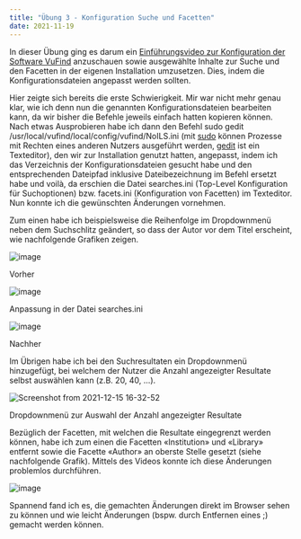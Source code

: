 ```yaml
---
title: "Übung 3 - Konfiguration Suche und Facetten"
date: 2021-11-19
---
```

In dieser Übung ging es darum ein [Einführungsvideo zur Konfiguration der Software VuFind](https://www.youtube.com/watch?v=qFbW8u9UQyM&list=PL5_8_wT3JpgE5rv38PwE2ulKlgzBY389y&index=5) anzuschauen sowie ausgewählte Inhalte zur Suche und den Facetten in der eigenen Installation umzusetzen. Dies, indem die Konfigurationsdateien angepasst werden sollten.

Hier zeigte sich bereits die erste Schwierigkeit. Mir war nicht mehr genau klar, wie ich denn nun die genannten Konfigurationsdateien bearbeiten kann, da wir bisher die Befehle jeweils einfach hatten kopieren können. Nach etwas Ausprobieren habe ich dann den Befehl sudo gedit /usr/local/vufind/local/config/vufind/NoILS.ini (mit [sudo](https://de.wikipedia.org/w/index.php?title=Sudo&oldid=209382895) können Prozesse mit Rechten eines anderen Nutzers ausgeführt werden, [gedit](https://de.wikipedia.org/wiki/Gedit) ist ein Texteditor), den wir zur Installation genutzt hatten, angepasst, indem ich das Verzeichnis der Konfigurationsdateien gesucht habe und den entsprechenden Dateipfad inklusive Dateibezeichnung im Befehl ersetzt habe und voilà, da erschien die Datei searches.ini (Top-Level Konfiguration für Suchoptionen) bzw. facets.ini (Konfiguration von Facetten) im Texteditor. Nun konnte ich die gewünschten Änderungen vornehmen.

Zum einen habe ich beispielsweise die Reihenfolge im Dropdownmenü neben dem Suchschlitz geändert, so dass der Autor vor dem Titel erscheint, wie nachfolgende Grafiken zeigen.

![image](https://user-images.githubusercontent.com/90821878/151660367-abcdc1bb-3647-4243-9668-8a0834f0979e.png)

Vorher


![image](https://user-images.githubusercontent.com/90821878/151660402-47242ec1-c2ee-47e4-9375-57621b7a9cd8.png)

Anpassung in der Datei searches.ini


![image](https://user-images.githubusercontent.com/90821878/151659837-da07ad5f-4d3d-4e15-9bd1-40c82539b7fa.png)

Nachher


Im Übrigen habe ich bei den Suchresultaten ein Dropdownmenü hinzugefügt, bei welchem der Nutzer die Anzahl angezeigter Resultate selbst auswählen kann (z.B. 20, 40, …).

![Screenshot from 2021-12-15 16-32-52](https://user-images.githubusercontent.com/90821878/146216262-4ef6e3e0-c81b-43d3-b45a-aea22c0447d9.png)

Dropdownmenü zur Auswahl der Anzahl angezeigter Resultate

Bezüglich der Facetten, mit welchen die Resultate eingegrenzt werden können, habe ich zum einen die Facetten «Institution» und «Library» entfernt sowie die Facette «Author» an oberste Stelle gesetzt (siehe nachfolgende Grafik). Mittels des Videos konnte ich diese Änderungen problemlos durchführen.

![image](https://user-images.githubusercontent.com/90821878/151660709-93d3410f-6e82-442a-8a6f-3564c1faddf8.png)



Spannend fand ich es, die gemachten Änderungen direkt im Browser sehen zu können und wie leicht Änderungen (bspw. durch Entfernen eines ;) gemacht werden können.




